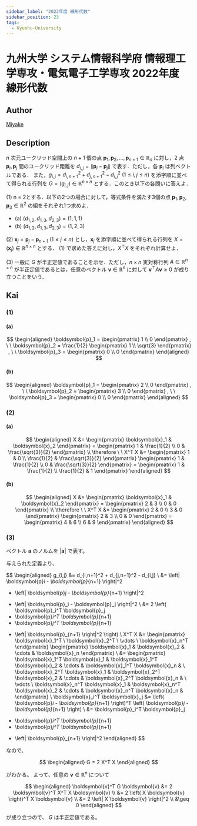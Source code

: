 ```yaml
---
sidebar_label: "2022年度 線形代数"
sidebar_position: 23
tags:
  - Kyushu-University
---
```

# 九州大学 システム情報科学府 情報理工学専攻・電気電子工学専攻 2022年度 線形代数

## **Author**
[Miyake](https://miyake.github.io/exams/index.html)

## **Description**
$n$ 次元ユークリッド空間上の $n+1$ 個の点 $\boldsymbol{p}_1,\boldsymbol{p}_2,...,\boldsymbol{p}_{n+1} \in \mathbb{R}_n$ に対し，$2$ 点 $\boldsymbol{p}_i, \boldsymbol{p}_j$ 間のユークリッド距離を $d_{i,j} = \|\boldsymbol{p}_i - \boldsymbol{p}_j\|$ で表す．ただし，各 $\boldsymbol{p}_i$ は列ベクトルである．
また，$g_{i,j} = d^2_{i, n+1} + d^2_{j, n+1} - d^2_{i,j} \ (1 \leq i,j \leq n)$ を添字順に並べて得られる行列を $G = (g_{i,j}) \in \mathbb{R}^{n \times n}$ とする．このとき以下の各問いに答えよ．

(1)  n = 2とする．以下の2つの場合に対して，等式条件を満たす3個の点 $\boldsymbol{p}_1,\boldsymbol{p}_2,\boldsymbol{p}_3 \in \mathbb{R}^2$ の組をそれぞれ1つ求めよ．

- (a) $(d_{1,2},d_{1,3}, d_{2,3}) = (1,1,1)$
- (b) $(d_{1,2},d_{1,3}, d_{2,3}) = (1,2,3)$

(2) $\boldsymbol{x}_j = \boldsymbol{p}_j - \boldsymbol{p}_{n+1} \ (1 \leq j \leq n)$ とし，$\boldsymbol{x}_j$ を添字順に並べて得られる行列を $X = (\boldsymbol{x}_j) \in \mathbb{R}^{n \times n}$ とする．
(1) で求めた答えに対し，$X^{\top}X$ をそれぞれ計算せよ．

(3) 一般に $G$ が半正定値であることを示せ．ただし，$n \times n$ 実対称行列 $A \in \mathbb{R}^{n \times n}$ が半正定値であるとは，任意のベクトル $\boldsymbol{v} \in \mathbb{R}^n$ に対して $\boldsymbol{v}^{\top}A \boldsymbol{v} \geq 0$ が成り立つことをいう．

## **Kai**
### (1)
#### (a)

$$
  \begin{aligned}
  \boldsymbol{p}_1 = \begin{pmatrix} 1 \\ 0 \end{pmatrix}
  , \ \ 
  \boldsymbol{p}_2 = \frac{1}{2} \begin{pmatrix} 1 \\ \sqrt{3} \end{pmatrix}
  , \ \ 
  \boldsymbol{p}_3 = \begin{pmatrix} 0 \\ 0 \end{pmatrix}
  \end{aligned}
$$

#### (b)

$$
  \begin{aligned}
  \boldsymbol{p}_1 = \begin{pmatrix} 2 \\ 0 \end{pmatrix}
  , \ \ 
  \boldsymbol{p}_2 = \begin{pmatrix} 3 \\ 0 \end{pmatrix}
  , \ \ 
  \boldsymbol{p}_3 = \begin{pmatrix} 0 \\ 0 \end{pmatrix}
  \end{aligned}
$$

### (2)
#### (a)

$$
  \begin{aligned}
  X
  &= \begin{pmatrix} \boldsymbol{x}_1 & \boldsymbol{x}_2 \end{pmatrix}
  = \begin{pmatrix} 1 & \frac{1}{2} \\ 0 & \frac{\sqrt{3}}{2} \end{pmatrix}
  \\
  \therefore \ \ 
  X^T X
  &= \begin{pmatrix} 1 & 0 \\ \frac{1}{2} & \frac{\sqrt{3}}{2} \end{pmatrix}
  \begin{pmatrix} 1 & \frac{1}{2} \\ 0 & \frac{\sqrt{3}}{2} \end{pmatrix}
  = \begin{pmatrix} 1 & \frac{1}{2} \\ \frac{1}{2} & 1 \end{pmatrix}
  \end{aligned}
$$

#### (b)

$$
  \begin{aligned}
  X
  &= \begin{pmatrix} \boldsymbol{x}_1 & \boldsymbol{x}_2 \end{pmatrix}
  = \begin{pmatrix} 2 & 3 \\ 0 & 0 \end{pmatrix}
  \\
  \therefore \ \ 
  X^T X
  &= \begin{pmatrix} 2 & 0 \\ 3 & 0 \end{pmatrix}
  \begin{pmatrix} 2 & 3 \\ 0 & 0 \end{pmatrix}
  = \begin{pmatrix} 4 & 6 \\ 6 & 9 \end{pmatrix}
  \end{aligned}
$$

### (3)
ベクトル $\boldsymbol{a}$ のノルムを $|\boldsymbol{a}|$ で表す。

与えられた定義より、

$$
\begin{aligned}
g_{i,j}
&= d_{i,n+1}^2 + d_{j,n+1}^2 - d_{i,j}
\\
&= \left| \boldsymbol{p}_i - \boldsymbol{p}_{n+1} \right|^2
+ \left| \boldsymbol{p}_j - \boldsymbol{p}_{n+1} \right|^2
- \left| \boldsymbol{p}_i - \boldsymbol{p}_j \right|^2
\\
&= 2
\left( \boldsymbol{p}_i^T \boldsymbol{p}_j
- \boldsymbol{p}_i^T \boldsymbol{p}_{n+1}
- \boldsymbol{p}_j^T \boldsymbol{p}_{n+1}
+ \left| \boldsymbol{p}_{n+1} \right|^2
\right)
\\
X^T X
&= \begin{pmatrix}
\boldsymbol{x}_1^T \\ \boldsymbol{x}_2^T \\ \vdots \\ \boldsymbol{x}_n^T
\end{pmatrix}
\begin{pmatrix}
\boldsymbol{x}_1 & \boldsymbol{x}_2 & \cdots & \boldsymbol{x}_n
\end{pmatrix}
\\
&= \begin{pmatrix}
\boldsymbol{x}_1^T \boldsymbol{x}_1 & 
\boldsymbol{x}_1^T \boldsymbol{x}_2 & 
\cdots &
\boldsymbol{x}_1^T \boldsymbol{x}_n & 
\\
\boldsymbol{x}_2^T \boldsymbol{x}_1 & 
\boldsymbol{x}_2^T \boldsymbol{x}_2 & 
\cdots &
\boldsymbol{x}_2^T \boldsymbol{x}_n & 
\\
\vdots
\\
\boldsymbol{x}_n^T \boldsymbol{x}_1 & 
\boldsymbol{x}_n^T \boldsymbol{x}_2 & 
\cdots &
\boldsymbol{x}_n^T \boldsymbol{x}_n & 
\end{pmatrix}
\\
\boldsymbol{x}_i^T \boldsymbol{x}_j
&= \left( \boldsymbol{p}_i - \boldsymbol{p}_{n+1} \right)^T
\left( \boldsymbol{p}_j - \boldsymbol{p}_{n+1} \right)
\\
&= \boldsymbol{p}_i^T \boldsymbol{p}_j
- \boldsymbol{p}_i^T \boldsymbol{p}_{n+1}
- \boldsymbol{p}_j^T \boldsymbol{p}_{n+1}
+ \left| \boldsymbol{p}_{n+1} \right|^2
\end{aligned}
$$

なので、

$$
\begin{aligned}
G = 2 X^T X
\end{aligned}
$$

がわかる。
よって、任意の $\boldsymbol{v} \in \mathbb{R}^n$ について

$$
\begin{aligned}
\boldsymbol{v}^T G \boldsymbol{v}
&= 2 \boldsymbol{v}^T X^T X \boldsymbol{v}
\\
&= 2 \left( X \boldsymbol{v} \right)^T X \boldsymbol{v}
\\
&= 2 \left| X \boldsymbol{v} \right|^2
\\
&\geq 0
\end{aligned}
$$

が成り立つので、 $G$ は半正定値である。